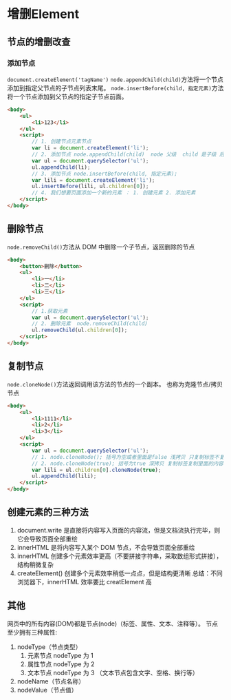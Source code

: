 # 增删Element




## 节点的增删改查
### 添加节点
`document.createElement('tagName')`
`node.appendChild(child)`方法将一个节点添加到指定父节点的子节点列表末尾。
`node.insertBefore(child, 指定元素)`方法将一个节点添加到父节点的指定子节点前面。
```html
<body>
    <ul>
        <li>123</li>
    </ul>
    <script>
        // 1. 创建节点元素节点
        var li = document.createElement('li');
        // 2. 添加节点 node.appendChild(child)  node 父级  child 是子级 后面追加元素  类似于数组中的push
        var ul = document.querySelector('ul');
        ul.appendChild(li);
        // 3. 添加节点 node.insertBefore(child, 指定元素);
        var lili = document.createElement('li');
        ul.insertBefore(lili, ul.children[0]);
        // 4. 我们想要页面添加一个新的元素 ： 1. 创建元素 2. 添加元素
    </script>
</body>

```

## 删除节点
`node.removeChild()`方法从 DOM 中删除一个子节点，返回删除的节点
```html
<body>
    <button>删除</button>
    <ul>
        <li>一</li>
        <li>二</li>
        <li>三</li>
    </ul>
    <script>
        // 1.获取元素
        var ul = document.querySelector('ul');
        // 2. 删除元素  node.removeChild(child)
        ul.removeChild(ul.children[0]);
    </script>
</body>
```

## 复制节点
`node.cloneNode()`方法返回调用该方法的节点的一个副本。 也称为克隆节点/拷贝节点
```html
<body>
    <ul>
        <li>1111</li>
        <li>2</li>
        <li>3</li>
    </ul>
    <script>
        var ul = document.querySelector('ul');
        // 1. node.cloneNode(); 括号为空或者里面是false 浅拷贝 只复制标签不复制里面的内容
        // 2. node.cloneNode(true); 括号为true 深拷贝 复制标签复制里面的内容
        var lili = ul.children[0].cloneNode(true);
        ul.appendChild(lili);
    </script>
</body>
```

## 创建元素的三种方法
1. document.write 是直接将内容写入页面的内容流，但是文档流执行完毕，则它会导致页面全部重绘
2. innerHTML 是将内容写入某个 DOM 节点，不会导致页面全部重绘
3. innerHTML 创建多个元素效率更高（不要拼接字符串，采取数组形式拼接），结构稍微复杂
4. createElement() 创建多个元素效率稍低一点点，但是结构更清晰
总结：不同浏览器下，innerHTML 效率要比 creatElement 高


## 其他
网页中的所有内容(DOM)都是节点(node)（标签、属性、文本、注释等）。
节点至少拥有三种属性:

1. nodeType（节点类型）
    1. 元素节点  nodeType  为 1
    2. 属性节点  nodeType  为 2
    3. 文本节点  nodeType  为 3 （文本节点包含文字、空格、换行等）
2. nodeName（节点名称）
3. nodeValue（节点值）



